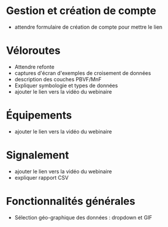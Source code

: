 # Gestion et création de compte

- attendre formulaire de création de compte pour mettre le lien

# Véloroutes

- Attendre refonte
- captures d'écran d'exemples de croisement de données
- description des couches PBVF/MnF
- Expliquer symbologie et types de données
- ajouter le lien vers la vidéo du webinaire

# Équipements

- ajouter le lien vers la vidéo du webinaire

# Signalement

- ajouter le lien vers la vidéo du webinaire
- expliquer rapport CSV

# Fonctionnalités générales

- Sélection géo-graphique des données : dropdown et GIF
